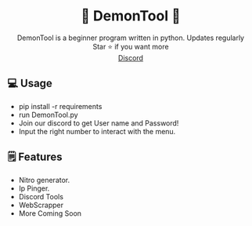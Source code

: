 <div align="center">
  
# 🌌 DemonTool 🌌 
</div>
<div align="center">
DemonTool is a beginner program written in python. Updates regularly
</div>
<div align="center">
  Star ⭐ if you want more <br>
  <a href="https://discord.gg/7kwB8XBN8x">Discord</a>
</div>

## 💻 Usage
* pip install -r requirements
* run DemonTool.py
* Join our discord to get User name and Password!
* Input the right number to interact with the menu.

## 🗒️ Features
* Nitro generator.
* Ip Pinger.
* Discord Tools
* WebScrapper
* More Coming Soon
